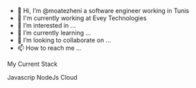 
- 👋 Hi, I’m @moatezheni a software engineer working in Tunis
- 🏢 I'm currently working at Evey Technologies
- 👀 I’m interested in ...
- 🌱 I’m currently learning ...
- 💞️ I’m looking to collaborate on ...
- 📫 How to reach me ...

My Current Stack

Javascrip NodeJs Cloud

<!---
moatezheni/moatezheni is a ✨ special ✨ repository because its `README.md` (this file) appears on your GitHub profile.
You can click the Preview link to take a look at your changes.
--->
